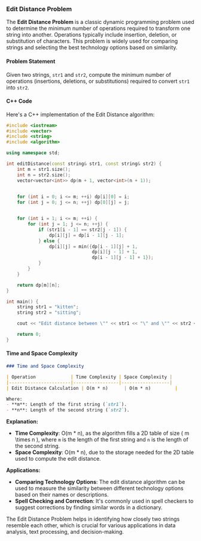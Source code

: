 ### Edit Distance Problem

The **Edit Distance Problem** is a classic dynamic programming problem used to determine the minimum number of operations required to transform one string into another. Operations typically include insertion, deletion, or substitution of characters. This problem is widely used for comparing strings and selecting the best technology options based on similarity.

#### Problem Statement

Given two strings, `str1` and `str2`, compute the minimum number of operations (insertions, deletions, or substitutions) required to convert `str1` into `str2`.

#### C++ Code

Here's a C++ implementation of the Edit Distance algorithm:

```cpp
#include <iostream>
#include <vector>
#include <string>
#include <algorithm>

using namespace std;

int editDistance(const string& str1, const string& str2) {
    int m = str1.size();
    int n = str2.size();
    vector<vector<int>> dp(m + 1, vector<int>(n + 1));

  
    for (int i = 0; i <= m; ++i) dp[i][0] = i;
    for (int j = 0; j <= n; ++j) dp[0][j] = j;


    for (int i = 1; i <= m; ++i) {
        for (int j = 1; j <= n; ++j) {
            if (str1[i - 1] == str2[j - 1]) {
                dp[i][j] = dp[i - 1][j - 1];
            } else {
                dp[i][j] = min({dp[i - 1][j] + 1, 
                                dp[i][j - 1] + 1,  
                                dp[i - 1][j - 1] + 1}); 
            }
        }
    }

    return dp[m][n];
}

int main() {
    string str1 = "kitten";
    string str2 = "sitting";

    cout << "Edit distance between \"" << str1 << "\" and \"" << str2 << "\" is " << editDistance(str1, str2) << endl;

    return 0;
}
```

#### Time and Space Complexity

```markdown
### Time and Space Complexity

| Operation             | Time Complexity | Space Complexity |
|-----------------------|-----------------|------------------|
| Edit Distance Calculation | O(m * n)      | O(m * n)         |

Where:
- **m**: Length of the first string (`str1`).
- **n**: Length of the second string (`str2`).

```

**Explanation:**
- **Time Complexity**: O(m * n), as the algorithm fills a 2D table of size \( m \times n \), where `m` is the length of the first string and `n` is the length of the second string.
- **Space Complexity**: O(m * n), due to the storage needed for the 2D table used to compute the edit distance.

**Applications:**
- **Comparing Technology Options**: The edit distance algorithm can be used to measure the similarity between different technology options based on their names or descriptions.
- **Spell Checking and Correction**: It's commonly used in spell checkers to suggest corrections by finding similar words in a dictionary.

The Edit Distance Problem helps in identifying how closely two strings resemble each other, which is crucial for various applications in data analysis, text processing, and decision-making.
